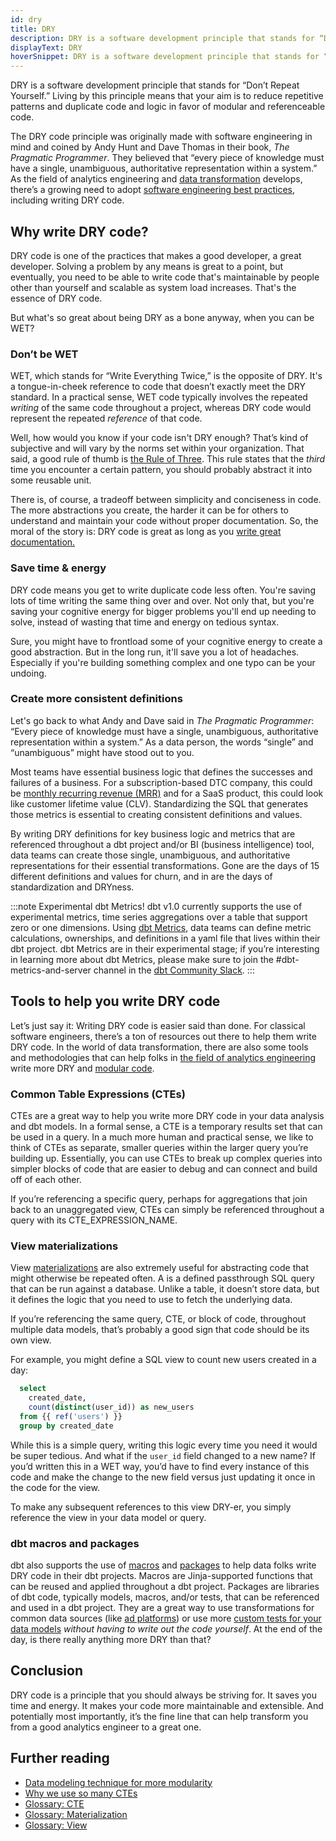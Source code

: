 ```yaml
---
id: dry
title: DRY
description: DRY is a software development principle that stands for “Don’t Repeat Yourself.” Living by this principle means that your aim is to reduce repetitive patterns and code.
displayText: DRY  
hoverSnippet: DRY is a software development principle that stands for “Don’t Repeat Yourself.” Living by this principle means that your aim is to reduce repetitive patterns and duplicate code and logic in favor of modular and referenceable code.
---
```


<head>
  <title>What is DRY? Hint: It makes for great code - dbt Labs</title>
</head>

DRY is a software development principle that stands for “Don’t Repeat Yourself.” Living by this principle means that your aim is to reduce repetitive patterns and duplicate code and logic in favor of modular and referenceable code.

The DRY code principle was originally made with software engineering in mind and coined by Andy Hunt and Dave Thomas in their book, _The Pragmatic Programmer_. They believed that “every piece of knowledge must have a single, unambiguous, authoritative representation within a system.” As the field of analytics engineering and [data transformation](https://www.getdbt.com/analytics-engineering/transformation/) develops, there’s a growing need to adopt [software engineering best practices](https://www.getdbt.com/product/what-is-dbt/), including writing DRY code.

## Why write DRY code?

DRY code is one of the practices that makes a good developer, a great developer. Solving a problem by any means is great to a point, but eventually, you need to be able to write code that's maintainable by people other than yourself and scalable as system load increases. That's the essence of DRY code.

But what's so great about being DRY as a bone anyway, when you can be WET?

### Don’t be WET

WET, which stands for “Write Everything Twice,” is the opposite of DRY. It's a tongue-in-cheek reference to code that doesn’t exactly meet the DRY standard. In a practical sense, WET code typically involves the repeated _writing_ of the same code throughout a project, whereas DRY code would represent the repeated _reference_ of that code.

Well, how would you know if your code isn't DRY enough? That’s kind of subjective and will vary by the norms set within your organization. That said, a good rule of thumb is [the Rule of Three](https://en.wikipedia.org/wiki/Rule_of_three_(writing)#:~:text=The%20rule%20of%20three%20is,or%20effective%20than%20other%20numbers.). This rule states that the _third_ time you encounter a certain pattern, you should probably abstract it into some reusable unit.

There is, of course, a tradeoff between simplicity and conciseness in code. The more abstractions you create, the harder it can be for others to understand and maintain your code without proper documentation. So, the moral of the story is: DRY code is great as long as you [write great documentation.](https://docs.getdbt.com/docs/collaborate/documentation)

### Save time & energy

DRY code means you get to write duplicate code less often. You're saving lots of time writing the same thing over and over. Not only that, but you're saving your cognitive energy for bigger problems you'll end up needing to solve, instead of wasting that time and energy on tedious syntax.

Sure, you might have to frontload some of your cognitive energy to create a good abstraction. But in the long run, it'll save you a lot of headaches. Especially if you're building something complex and one typo can be your undoing.

### Create more consistent definitions

Let's go back to what Andy and Dave said in _The Pragmatic Programmer_: “Every piece of knowledge must have a single, unambiguous, authoritative representation within a system.” As a data person, the words “single” and “unambiguous” might have stood out to you.

Most teams have essential business logic that defines the successes and failures of a business. For a subscription-based DTC company, this could be [monthly recurring revenue (MRR)](https://www.getdbt.com/blog/modeling-subscription-revenue/) and for a SaaS product, this could look like customer lifetime value (CLV). Standardizing the SQL that generates those metrics is essential to creating consistent definitions and values.

By writing DRY definitions for key business logic and metrics that are referenced throughout a dbt project and/or BI (business intelligence) tool, data teams can create those single, unambiguous, and authoritative representations for their essential transformations. Gone are the days of 15 different definitions and values for churn, and in are the days of standardization and DRYness.

:::note Experimental dbt Metrics!
dbt v1.0 currently supports the use of experimental metrics, time series aggregations over a table that support zero or one dimensions. Using [dbt Metrics](/docs/build/metrics), data teams can define metric calculations, ownerships, and definitions in a yaml file that lives within their dbt project. dbt Metrics are in their experimental stage; if you’re interesting in learning more about dbt Metrics, please make sure to join the #dbt-metrics-and-server channel in the [dbt Community Slack](https://www.getdbt.com/community/join-the-community/).
:::

## Tools to help you write DRY code

Let’s just say it: Writing DRY code is easier said than done. For classical software engineers, there’s a ton of resources out there to help them write DRY code. In the world of data transformation, there are also some tools and methodologies that can help folks in [the field of analytics engineering](https://www.getdbt.com/what-is-analytics-engineering/) write more DRY and [modular code](https://www.getdbt.com/analytics-engineering/modular-data-modeling-technique/).


###  Common Table Expressions (CTEs)

<Term id="cte">CTEs</Term> are a great way to help you write more DRY code in your data analysis and dbt models. In a formal sense, a CTE is a temporary results set that can be used in a query. In a much more human and practical sense, we like to think of CTEs as separate, smaller queries within the larger query you’re building up. Essentially, you can use CTEs to break up complex queries into simpler blocks of code that are easier to debug and can connect and build off of each other.

If you’re referencing a specific query, perhaps for aggregations that join back to an unaggregated view, CTEs can simply be referenced throughout a query with its CTE_EXPRESSION_NAME.


### View materializations

View [materializations](https://docs.getdbt.com/docs/build/materializations) are also extremely useful for abstracting code that might otherwise be repeated often. A <Term id="view" /> is a defined passthrough SQL query that can be run against a database. Unlike a table, it doesn’t store data, but it defines the logic that you need to use to fetch the underlying data.

If you’re referencing the same query, CTE, or block of code, throughout multiple data models, that’s probably a good sign that code should be its own view.

For example, you might define a SQL view to count new users created in a day:

```sql
  select
    created_date,
    count(distinct(user_id)) as new_users
  from {{ ref('users') }}
  group by created_date
```

While this is a simple query, writing this logic every time you need it would be super tedious. And what if the `user_id` field changed to a new name? If you’d written this in a WET way, you’d have to find every instance of this code and make the change to the new field versus just updating it once in the code for the view.

To make any subsequent references to this view DRY-er, you simply reference the view in your data model or query.

### dbt macros and packages

dbt also supports the use of [macros](/docs/build/jinja-macros) and [packages](https://docs.getdbt.com/docs/build/packages) to help data folks write DRY code in their dbt projects. Macros are Jinja-supported functions that can be reused and applied throughout a dbt project. Packages are libraries of dbt code, typically models, macros, and/or tests, that can be referenced and used in a dbt project. They are a great way to use transformations for common data sources (like [ad platforms](https://hub.getdbt.com/dbt-labs/facebook_ads/latest/)) or use more [custom tests for your data models](https://hub.getdbt.com/calogica/dbt_expectations/0.1.2/) _without having to write out the code yourself_. At the end of the day, is there really anything more DRY than that?

## Conclusion

DRY code is a principle that you should always be striving for. It saves you time and energy. It makes your code more maintainable and extensible. And potentially most importantly, it’s the fine line that can help transform you from a good analytics engineer to a great one.

## Further reading

* [Data modeling technique for more modularity](https://www.getdbt.com/analytics-engineering/modular-data-modeling-technique/)
* [Why we use so many CTEs](https://docs.getdbt.com/docs/guides/best-practices)
* [Glossary: CTE](https://docs.getdbt.com/terms/cte)
* [Glossary: Materialization](https://docs.getdbt.com/terms/materialization)
* [Glossary: View](https://docs.getdbt.com/terms/view)
